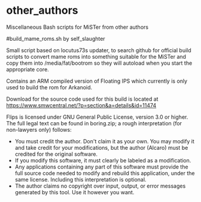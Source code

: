 # other_authors
Miscellaneous Bash scripts for MiSTer from other authors


#build_mame_roms.sh by self_slaughter

Small script based on locutus73s updater, to search github for official build scripts to
convert mame roms into something suitable for the MiSTer and copy them into /media/fat/bootrom
so they will autoload when you start the appropriate core.

Contains an ARM compiled version of Floating IPS which currently is only used
to build the rom for Arkanoid.

Download for the source code used for this build is located at https://www.smwcentral.net/?p=section&a=details&id=11474

Flips is licensed under GNU General Public License, version 3.0 or higher. The full legal text can
  be found in boring.zip; a rough interpretation (for non-lawyers only) follows:

- You must credit the author. Don't claim it as your own. You may modify it and take credit for your
  modifications, but the author (Alcaro) must be credited for the original software.
- If you modify this software, it must clearly be labeled as a modification.
- Any applications containing any part of this software must provide the full source code needed to
  modify and rebuild this application, under the same license. Including this interpretation is
  optional.
- The author claims no copyright over input, output, or error messages generated by this tool. Use
  it however you want.

